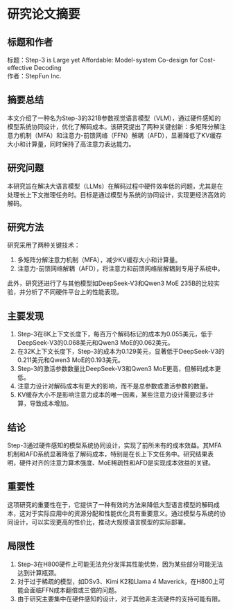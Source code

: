 # 研究论文摘要

## 标题和作者
标题：Step-3 is Large yet Affordable: Model-system Co-design for Cost-effective Decoding  
作者：StepFun Inc.

## 摘要总结  
本文介绍了一种名为Step-3的321B参数视觉语言模型（VLM），通过硬件感知的模型系统协同设计，优化了解码成本。该研究提出了两种关键创新：多矩阵分解注意力机制（MFA）和注意力-前馈网络（FFN）解耦（AFD），显著降低了KV缓存大小和计算量，同时保持了高注意力表达能力。

## 研究问题  
本研究旨在解决大语言模型（LLMs）在解码过程中硬件效率低的问题，尤其是在处理长上下文推理任务时。目标是通过模型与系统的协同设计，实现更经济高效的解码。

## 研究方法  
研究采用了两种关键技术：  
1. 多矩阵分解注意力机制（MFA），减少KV缓存大小和计算量。  
2. 注意力-前馈网络解耦（AFD），将注意力和前馈网络层解耦到专用子系统中。  

此外，研究还进行了与其他模型如DeepSeek-V3和Qwen3 MoE 235B的比较实验，并分析了不同硬件平台上的性能表现。

## 主要发现  
1. Step-3在8K上下文长度下，每百万个解码标记的成本为0.055美元，低于DeepSeek-V3的0.068美元和Qwen3 MoE的0.062美元。  
2. 在32K上下文长度下，Step-3的成本为0.129美元，显著低于DeepSeek-V3的0.211美元和Qwen3 MoE的0.193美元。  
3. Step-3的激活参数数量比DeepSeek-V3和Qwen3 MoE更高，但解码成本更低。  
4. 注意力设计对解码成本有更大的影响，而不是总参数或激活参数的数量。  
5. KV缓存大小不是影响注意力成本的唯一因素，某些注意力设计需要过多计算，导致成本增加。

## 结论  
Step-3通过硬件感知的模型系统协同设计，实现了前所未有的成本效益。其MFA机制和AFD系统显著降低了解码成本，特别是在长上下文任务中。研究结果表明，硬件对齐的注意力算术强度、MoE稀疏性和AFD是实现成本效益的关键。

## 重要性  
这项研究的重要性在于，它提供了一种有效的方法来降低大型语言模型的解码成本，这对于实际应用中的资源分配和性能优化具有重要意义。通过模型与系统的协同设计，可以实现更高的性价比，推动大规模语言模型的实际部署。

## 局限性  
1. Step-3在H800硬件上可能无法充分发挥其性能优势，因为某些部分可能无法达到计算瓶颈。  
2. 对于过于稀疏的模型，如DSv3、Kimi K2和Llama 4 Maverick，在H800上可能会面临FFN成本翻倍或三倍的问题。  
3. 由于研究主要集中在硬件感知的设计，对于其他非主流硬件的支持可能有限。